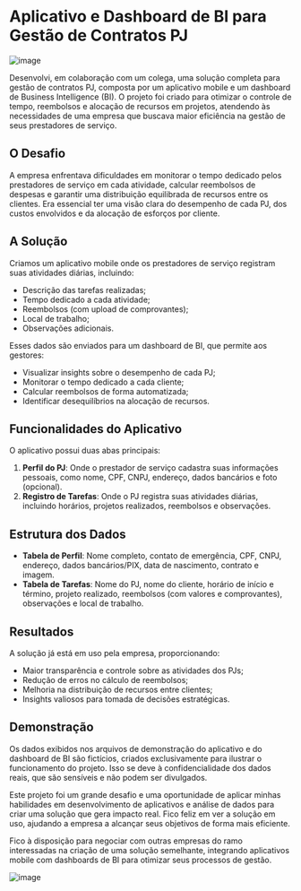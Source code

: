 # Aplicativo e Dashboard de BI para Gestão de Contratos PJ

![image](https://github.com/user-attachments/assets/3f4e49b1-2533-4a6c-a974-0ec66d575835)

Desenvolvi, em colaboração com um colega, uma solução completa para gestão de contratos PJ, composta por um aplicativo mobile e um dashboard de Business Intelligence (BI). O projeto foi criado para otimizar o controle de tempo, reembolsos e alocação de recursos em projetos, atendendo às necessidades de uma empresa que buscava maior eficiência na gestão de seus prestadores de serviço.

## O Desafio

A empresa enfrentava dificuldades em monitorar o tempo dedicado pelos prestadores de serviço em cada atividade, calcular reembolsos de despesas e garantir uma distribuição equilibrada de recursos entre os clientes. Era essencial ter uma visão clara do desempenho de cada PJ, dos custos envolvidos e da alocação de esforços por cliente.

## A Solução

Criamos um aplicativo mobile onde os prestadores de serviço registram suas atividades diárias, incluindo:
- Descrição das tarefas realizadas;
- Tempo dedicado a cada atividade;
- Reembolsos (com upload de comprovantes);
- Local de trabalho;
- Observações adicionais.

Esses dados são enviados para um dashboard de BI, que permite aos gestores:
- Visualizar insights sobre o desempenho de cada PJ;
- Monitorar o tempo dedicado a cada cliente;
- Calcular reembolsos de forma automatizada;
- Identificar desequilíbrios na alocação de recursos.

## Funcionalidades do Aplicativo

O aplicativo possui duas abas principais:
1. **Perfil do PJ**: Onde o prestador de serviço cadastra suas informações pessoais, como nome, CPF, CNPJ, endereço, dados bancários e foto (opcional).
2. **Registro de Tarefas**: Onde o PJ registra suas atividades diárias, incluindo horários, projetos realizados, reembolsos e observações.

## Estrutura dos Dados

- **Tabela de Perfil**: Nome completo, contato de emergência, CPF, CNPJ, endereço, dados bancários/PIX, data de nascimento, contrato e imagem.
- **Tabela de Tarefas**: Nome do PJ, nome do cliente, horário de início e término, projeto realizado, reembolsos (com valores e comprovantes), observações e local de trabalho.

## Resultados

A solução já está em uso pela empresa, proporcionando:
- Maior transparência e controle sobre as atividades dos PJs;
- Redução de erros no cálculo de reembolsos;
- Melhoria na distribuição de recursos entre clientes;
- Insights valiosos para tomada de decisões estratégicas.

## Demonstração

Os dados exibidos nos arquivos de demonstração do aplicativo e do dashboard de BI são fictícios, criados exclusivamente para ilustrar o funcionamento do projeto. Isso se deve à confidencialidade dos dados reais, que são sensíveis e não podem ser divulgados.

Este projeto foi um grande desafio e uma oportunidade de aplicar minhas habilidades em desenvolvimento de aplicativos e análise de dados para criar uma solução que gera impacto real. Fico feliz em ver a solução em uso, ajudando a empresa a alcançar seus objetivos de forma mais eficiente.

Fico à disposição para negociar com outras empresas do ramo interessadas na criação de uma solução semelhante, integrando aplicativos mobile com dashboards de BI para otimizar seus processos de gestão.

![image](https://github.com/user-attachments/assets/32e8ee32-a40c-46ed-8095-e04e222699a9)



